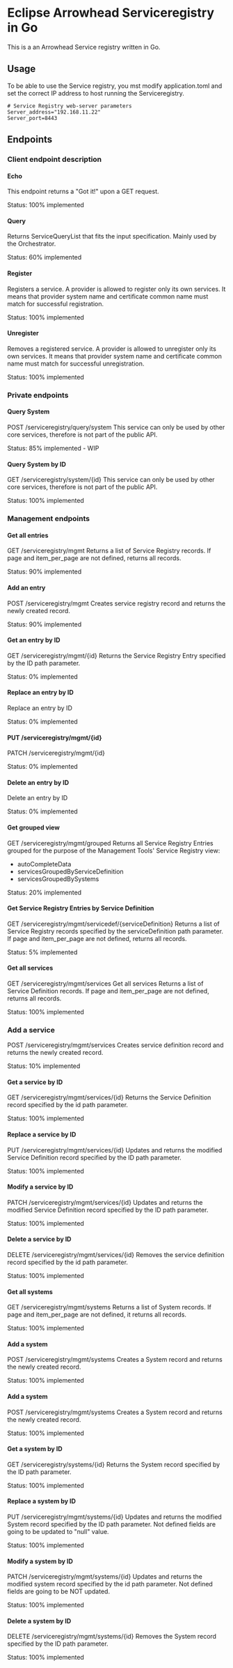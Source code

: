 # Eclipse Arrowhead Serviceregistry in Go
This is a an Arrowhead Service registry written in Go.

## Usage
To be able to use the Service registry, you mst modify application.toml and set the correct IP address to host running the Serviceregistry.

```
# Service Registry web-server parameters
Server_address="192.168.11.22"
Server_port=8443
```

## Endpoints

### Client endpoint description


#### Echo
This endpoint returns a "Got it!" upon a GET request.

Status: 100% implemented

#### Query
Returns ServiceQueryList that fits the input specification. Mainly used by the Orchestrator.

Status: 60% implemented

#### Register
Registers a service. A provider is allowed to register only its own services. It means that provider system name and certificate common name must match for successful registration.

Status: 100% implemented

#### Unregister
Removes a registered service. A provider is allowed to unregister only its own services. It means that provider system name and certificate common name must match for successful unregistration.

Status: 100% implemented

### Private endpoints

#### Query System
POST /serviceregistry/query/system
This service can only be used by other core services, therefore is not part of the public API.

Status: 85% implemented - WIP

#### Query System by ID
GET /serviceregistry/system/{id}
This service can only be used by other core services, therefore is not part of the public API.

Status: 100% implemented

### Management endpoints

#### Get all entries
GET /serviceregistry/mgmt
Returns a list of Service Registry records. If page and item_per_page are not defined, returns all records.

Status: 90% implemented

#### Add an entry
POST /serviceregistry/mgmt
Creates service registry record and returns the newly created record.

Status: 90% implemented

#### Get an entry by ID
GET /serviceregistry/mgmt/{id}
Returns the Service Registry Entry specified by the ID path parameter.

Status: 0% implemented

#### Replace an entry by ID
Replace an entry by ID

Status: 0% implemented

#### PUT /serviceregistry/mgmt/{id}
PATCH /serviceregistry/mgmt/{id}

Status: 0% implemented

#### Delete an entry by ID
Delete an entry by ID

Status: 0% implemented

#### Get grouped view
GET /serviceregistry/mgmt/grouped
Returns all Service Registry Entries grouped for the purpose of the Management Tools' Service Registry view:
  - autoCompleteData
  - servicesGroupedByServiceDefinition
  - servicesGroupedBySystems

Status: 20% implemented

#### Get Service Registry Entries by Service Definition
GET /serviceregistry/mgmt/servicedef/{serviceDefinition}
Returns a list of Service Registry records specified by the serviceDefinition path parameter. If page and item_per_page are not defined, returns all records.

Status: 5% implemented

#### Get all services
GET /serviceregistry/mgmt/services
Get all services
Returns a list of Service Definition records. If page and item_per_page are not defined, returns all records.

Status: 100% implemented

### Add a service
POST /serviceregistry/mgmt/services
Creates service definition record and returns the newly created record.

Status: 10% implemented

#### Get a service by ID
GET /serviceregistry/mgmt/services/{id}
Returns the Service Definition record specified by the id path parameter.

Status: 100% implemented

#### Replace a service by ID
PUT /serviceregistry/mgmt/services/{id}
Updates and returns the modified Service Definition record specified by the ID path parameter.

Status: 100% implemented

#### Modify a service by ID
PATCH /serviceregistry/mgmt/services/{id}
Updates and returns the modified Service Definition record specified by the ID path parameter.

Status: 100% implemented

#### Delete a service by ID
DELETE /serviceregistry/mgmt/services/{id}
Removes the service definition record specified by the id path parameter.

Status: 100% implemented

#### Get all systems
GET /serviceregistry/mgmt/systems
Returns a list of System records. If page and item_per_page are not defined, it returns all records.

Status: 100% implemented

#### Add a system
POST /serviceregistry/mgmt/systems
Creates a System record and returns the newly created record.

Status: 100% implemented

#### Add a system
POST /serviceregistry/mgmt/systems
Creates a System record and returns the newly created record.

Status: 100% implemented

#### Get a system by ID
GET /serviceregistry/systems/{id}
Returns the System record specified by the ID path parameter.

Status: 100% implemented

#### Replace a system by ID
PUT /serviceregistry/mgmt/systems/{id}
Updates and returns the modified System record specified by the ID path parameter. Not defined fields are going to be updated to "null" value.

Status: 100% implemented

#### Modify a system by ID
PATCH /serviceregistry/mgmt/systems/{id}
Updates and returns the modified system record specified by the id path parameter. Not defined fields are going to be NOT updated.

Status: 100% implemented

#### Delete a system by ID
DELETE /serviceregistry/mgmt/systems/{id}
Removes the System record specified by the ID path parameter.

Status: 100% implemented

